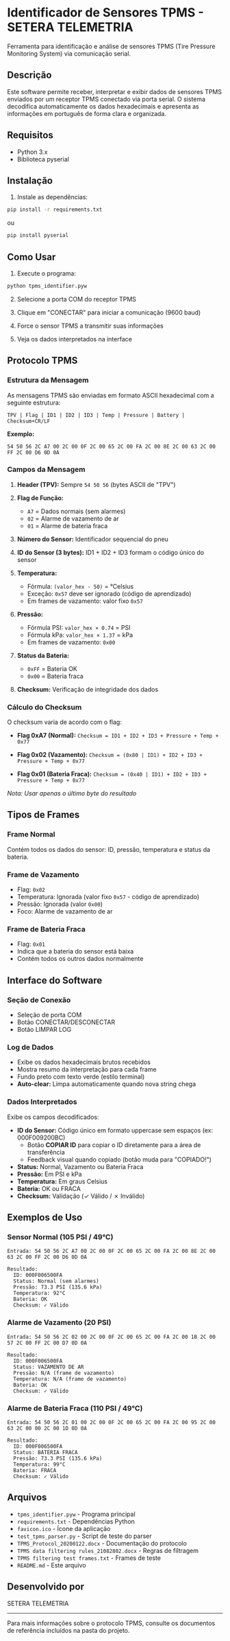 # Identificador de Sensores TPMS - SETERA TELEMETRIA

Ferramenta para identificação e análise de sensores TPMS (Tire Pressure Monitoring System) via comunicação serial.

## Descrição

Este software permite receber, interpretar e exibir dados de sensores TPMS enviados por um receptor TPMS conectado via porta serial. O sistema decodifica automaticamente os dados hexadecimais e apresenta as informações em português de forma clara e organizada.

## Requisitos

- Python 3.x
- Biblioteca pyserial

## Instalação

1. Instale as dependências:
```bash
pip install -r requirements.txt
```

ou

```bash
pip install pyserial
```

## Como Usar

1. Execute o programa:
```bash
python tpms_identifier.pyw
```

2. Selecione a porta COM do receptor TPMS

3. Clique em "CONECTAR" para iniciar a comunicação (9600 baud)

4. Force o sensor TPMS a transmitir suas informações

5. Veja os dados interpretados na interface

## Protocolo TPMS

### Estrutura da Mensagem

As mensagens TPMS são enviadas em formato ASCII hexadecimal com a seguinte estrutura:

```
TPV | Flag | ID1 | ID2 | ID3 | Temp | Pressure | Battery | Checksum+CR/LF
```

**Exemplo:**
```
54 50 56 2C A7 00 2C 00 0F 2C 00 65 2C 00 FA 2C 00 8E 2C 00 63 2C 00 FF 2C 00 D6 0D 0A
```

### Campos da Mensagem

1. **Header (TPV):** Sempre `54 50 56` (bytes ASCII de "TPV")

2. **Flag de Função:**
   - `A7` = Dados normais (sem alarmes)
   - `02` = Alarme de vazamento de ar
   - `01` = Alarme de bateria fraca

3. **Número do Sensor:** Identificador sequencial do pneu

4. **ID do Sensor (3 bytes):** ID1 + ID2 + ID3 formam o código único do sensor

5. **Temperatura:**
   - Fórmula: `(valor_hex - 50)` = °Celsius
   - Exceção: `0x57` deve ser ignorado (código de aprendizado)
   - Em frames de vazamento: valor fixo `0x57`

6. **Pressão:**
   - Fórmula PSI: `valor_hex × 0.74` = PSI
   - Fórmula kPa: `valor_hex × 1.37` = kPa
   - Em frames de vazamento: `0x00`

7. **Status da Bateria:**
   - `0xFF` = Bateria OK
   - `0x00` = Bateria fraca

8. **Checksum:** Verificação de integridade dos dados

### Cálculo do Checksum

O checksum varia de acordo com o flag:

- **Flag 0xA7 (Normal):**
  `Checksum = ID1 + ID2 + ID3 + Pressure + Temp + 0x77`

- **Flag 0x02 (Vazamento):**
  `Checksum = (0x80 | ID1) + ID2 + ID3 + Pressure + Temp + 0x77`

- **Flag 0x01 (Bateria Fraca):**
  `Checksum = (0x40 | ID1) + ID2 + ID3 + Pressure + Temp + 0x77`

*Nota: Usar apenas o último byte do resultado*

## Tipos de Frames

### Frame Normal
Contém todos os dados do sensor: ID, pressão, temperatura e status da bateria.

### Frame de Vazamento
- Flag: `0x02`
- Temperatura: Ignorada (valor fixo `0x57` - código de aprendizado)
- Pressão: Ignorada (valor `0x00`)
- Foco: Alarme de vazamento de ar

### Frame de Bateria Fraca
- Flag: `0x01`
- Indica que a bateria do sensor está baixa
- Contém todos os outros dados normalmente

## Interface do Software

### Seção de Conexão
- Seleção de porta COM
- Botão CONECTAR/DESCONECTAR
- Botão LIMPAR LOG

### Log de Dados
- Exibe os dados hexadecimais brutos recebidos
- Mostra resumo da interpretação para cada frame
- Fundo preto com texto verde (estilo terminal)
- **Auto-clear:** Limpa automaticamente quando nova string chega

### Dados Interpretados
Exibe os campos decodificados:
- **ID do Sensor:** Código único em formato uppercase sem espaços (ex: 000F009200BC)
  - Botão **COPIAR ID** para copiar o ID diretamente para a área de transferência
  - Feedback visual quando copiado (botão muda para "COPIADO!")
- **Status:** Normal, Vazamento ou Bateria Fraca
- **Pressão:** Em PSI e kPa
- **Temperatura:** Em graus Celsius
- **Bateria:** OK ou FRACA
- **Checksum:** Validação (✓ Válido / ✗ Inválido)

## Exemplos de Uso

### Sensor Normal (105 PSI / 49°C)
```
Entrada: 54 50 56 2C A7 00 2C 00 0F 2C 00 65 2C 00 FA 2C 00 8E 2C 00 63 2C 00 FF 2C 00 D6 0D 0A

Resultado:
  ID: 000F006500FA
  Status: Normal (sem alarmes)
  Pressão: 73.3 PSI (135.6 kPa)
  Temperatura: 92°C
  Bateria: OK
  Checksum: ✓ Válido
```

### Alarme de Vazamento (20 PSI)
```
Entrada: 54 50 56 2C 02 00 2C 00 0F 2C 00 65 2C 00 FA 2C 00 1B 2C 00 57 2C 00 FF 2C 00 D7 0D 0A

Resultado:
  ID: 000F006500FA
  Status: VAZAMENTO DE AR
  Pressão: N/A (frame de vazamento)
  Temperatura: N/A (frame de vazamento)
  Bateria: OK
  Checksum: ✓ Válido
```

### Alarme de Bateria Fraca (110 PSI / 49°C)
```
Entrada: 54 50 56 2C 01 00 2C 00 0F 2C 00 65 2C 00 FA 2C 00 95 2C 00 63 2C 00 00 2C 00 1D 0D 0A

Resultado:
  ID: 000F006500FA
  Status: BATERIA FRACA
  Pressão: 73.3 PSI (135.6 kPa)
  Temperatura: 99°C
  Bateria: FRACA
  Checksum: ✓ Válido
```

## Arquivos

- `tpms_identifier.pyw` - Programa principal
- `requirements.txt` - Dependências Python
- `favicon.ico` - Ícone da aplicação
- `test_tpms_parser.py` - Script de teste do parser
- `TPMS_Protocol_20200122.docx` - Documentação do protocolo
- `TPMS data filtering rules_21082802.docx` - Regras de filtragem
- `TPMS filtering test frames.txt` - Frames de teste
- `README.md` - Este arquivo

## Desenvolvido por

SETERA TELEMETRIA

---

Para mais informações sobre o protocolo TPMS, consulte os documentos de referência incluídos na pasta do projeto.
